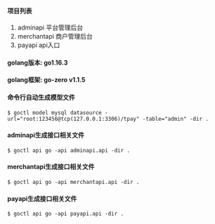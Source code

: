 
#### 项目列表
1. adminapi 平台管理后台
2. merchantapi 商户管理后台
3. payapi api入口


#### golang版本: go1.16.3 
#### golang框架: go-zero v1.1.5

#### 命令行自动生成模型文件 
```shell
$ goctl model mysql datasource -url="root:123456@tcp(127.0.0.1:3306)/tpay" -table="admin" -dir .
```

#### adminapi生成接口相关文件 
```shell
$ goctl api go -api adminapi.api -dir .
```


#### merchantapi生成接口相关文件 
```shell
$ goctl api go -api merchantapi.api -dir .
```

#### payapi生成接口相关文件 
```shell
$ goctl api go -api payapi.api -dir .
```
